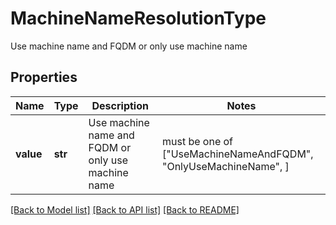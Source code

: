 # MachineNameResolutionType

Use machine name and FQDM or only use machine name

## Properties
Name | Type | Description | Notes
------------ | ------------- | ------------- | -------------
**value** | **str** | Use machine name and FQDM or only use machine name |  must be one of ["UseMachineNameAndFQDM", "OnlyUseMachineName", ]

[[Back to Model list]](../README.md#documentation-for-models) [[Back to API list]](../README.md#documentation-for-api-endpoints) [[Back to README]](../README.md)


